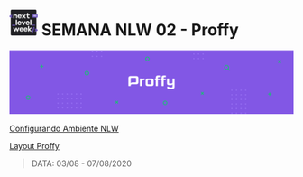 # <img src="docs/img/logo.svg" width="50"> SEMANA NLW 02 - Proffy

<img src="docs/img/background.png">

[Configurando Ambiente NLW](docs/CONFIG_AMBIENTE.md)

[Layout Proffy](docs/LAYOUT.md)

> DATA: 03/08 - 07/08/2020
